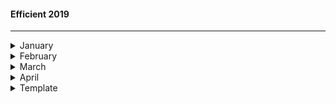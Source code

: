 #### Efficient 2019
---
<details><summary>January</summary>
  <ol>
    <li>SOLID ~ https://www.hashbangcode.com/article/solid-principles-php</li>
    <li>https HOW ~ https://howhttps.works/</li>
    <li>HTTPS DEV REACT ~ https://facebook.github.io/create-react-app/docs/using-https-in-development</li>
    <li>CSR  ~ https://helpdesk.ssls.com/hc/en-us/articles/115001608932-How-to-generate-a-CSR-code-on-Node-js</li>
    <li>React-router ~ https://reacttraining.com/react-router/web/api/Redirect/exact-bool</li>
    <li>WebEmoji ~ https://emojipedia.org/search/?q=heart</li>
    <li>Node package, create-symlink ~ like symbolic link</li>
    <li>Node package, debug ~ a debug tool for node, to use it DEBUG=* </li>
    <li>Edge(compiler) ~ https://github.com/tjanczuk/edge</li>
    <li>PHP ~ Noop </li>
    <li>PHP ~ Late static binding </li>
    <li>Abstract syntax Tree</li>
    <li>Babel ~ https://www.youtube.com/watch?v=C2PDAGCrk_g</li>
    <li>toFixed(n) ~ http://blog.blakesimpson.co.uk/read/61-fix-0-1-0-2-0-300000004-in-javascript , https://developer.mozilla.org/en-US/docs/Web/JavaScript/Reference/Global_Objects/Number/toFixed</li>
  </ol>
  <br />
  <b>TLDR</b>
  <br />
  <ol>
    <li>JWT ~ https://github.com/AntonioErdeljac/passport-tutorial</li>
    <li>CERT ~ https://knowledge.digicert.com/solution/SO17751.html</li>
    <li>TLMB ~ https://www.youtube.com/watch?v=mDotS5BDqRM</li>
    <li>hyyan ~ https://github.com/hyyan/jaguar</li>
    <li>Symfony ~ https://symfony.com/doc/current/index.html#gsc.tab=0</li>
    <li>Embedded JS with params ~ https://www.gun.io/blog/pass-arguments-to-embedded-javascript-tutorial-example</li>
    <li>Docker ~ http://blog.adnansiddiqi.me/getting-started-with-docker/</li>
    <li>Zurb ~ https://github.com/zurb/foundation-emails</li>
    <li>Immutable ~ https://facebook.github.io/immutable-js/</li>
    <li>WPPlugin from scratch ~ (one)[https://www.youtube.com/watch?v=StmVf5sXGlA&index=41&list=PLT9miexWCpPUQkQwL-COHmo0Jd0qxLjTn]</li>
    <li>WPPlugin from scratch ~ (two)[https://www.youtube.com/watch?v=sjK40CGy6ic] </li>
    <li>TDD JS ~ https://github.com/dwyl/learn-tdd</li>
    <li>DesignPattern ~ https://github.com/kamranahmedse/design-patterns-for-humans </li>
    
    <li>Laravel Socialite ~ https://laravel.com/docs/5.7/socialite#routing </li>
    <li>MOngod ~ https://docs.mongodb.com/manual/reference/connection-string/ </li>
    <li>Create Self signed in nodejs openssl req ```-new -x509 -key iris.xxx.key -out iris.xxx.cert -days 3650 -subj /CN=iris.xxx ~ https://www.kevinleary.net/self-signed-trusted-certificates-node-js-express-js/```</li>
    <li>REACT Datatable ~ https://react-table.js.org/#/story/simple-table</li>
    <li>gtd ~ https://hamberg.no/gtd/ </li>
    <li>https://github.com/firebase/functions-samples</li>
    <li>umask ubuntu file rule</li>
    <li>spa ~ https://github.com/liferay/senna.js</li>
    <li>DAO ~ https://www.tutorialspoint.com/design_pattern/data_access_object_pattern.htm</li>
  </ol>
</details>

<details><summary>February</summary>
  <ol>
    <li> Autoload ~ https://arunmichaeldsouza.com/blog/aliasing-module-paths-in-node-js </li>
    <li> Datatable ~ https://datatables.net/examples/server_side/simple.html</li>
    <li> PHPFound ~ https://github.com/delight-im/PHP-Foundation </li>
    <li> Remount ~ https://github.com/rstacruz/remount</li>
    <li> JIGSAW ~ https://github.com/tightenco/jigsaw</li>
    <li> MyChainCert ~ https://whatsmychaincert.com/</li>
    <li> NPM Versioning ~ https://www.npmjs.com/package/semver</li>
    <li> NPM package cli, npm publish, npm link/unlink, outdate, update </li>
    <li> NPM Scripts ~ </li>
    <li> CLEAN CODE JS ~ https://github.com/ryanmcdermott/clean-code-javascript?fbclid=IwAR3fSeyd-kFgoC318RIHnQ0kZhEFfMJlE3pyNFyIvpmzzK9M_t8p-VRkW88</li>
    <li>Refactoring Catalog ~ https://refactoring.com/catalog/</li>
    <li>Pure Functions ~ https://blog.bitsrc.io/understanding-javascript-mutation-and-pure-functions-7231cc2180d3</li>
    <li>Porfolio Peg ~ http://irvingv8.github.io/resume</li>
    <li>Null Object Pattern ~ https://www.sitepoint.com/the-null-object-pattern-polymorphism-in-domain-models/</li>
    <li>Anti Curraption Pattern ~ https://docs.microsoft.com/en-us/azure/architecture/patterns/anti-corruption-layer</li>
   <li>*Create Bridge Docker*<pre> docker network create \
 --ip-range=192.168.13.0/24 \
  --driver=bridge \
  --subnet=192.168.13.1/16 \
  --ip-range=192.168.13.0/24 \
  --gateway=192.168.13.254 \
  docker-bridge-local
3eda43486bebaf56430d68aa1aba75c510dd488f5376bd2ccbc198771d428519</pre></li>
   <li>Refactoring Guru ~ https://refactoring.guru/design-patterns/adapter/typescript/example?fbclid=IwAR0y6vlGe9BQeDyTZhInfGdUbr2lOe7bDl9fsJsuF2x-tfctLBEOqizCAas#lang-features</li>
   <li> WordPress Custom ~ https://www.taniarascia.com/developing-a-wordpress-theme-from-scratch/</li>
    <li>chip8 ~ https://github.com/taniarascia/chip8</li>
    <li>Admire1 ~ https://www.taniarascia.com/</li>
    <li>Jekyll ~ https://jekyllrb.com/</li>
  <li>Check used Ports in Windows ~ >netstat -a -b</li>
    <li>Luxon MomentJS Alternative ~ https://moment.github.io/luxon/</li>
    <li>W3cj ~ https://github.com/w3cj</li>
    <li>Cascade Laravel BluePrint ~ https://medium.com/@rafael_franca/laravel-tip-cascading-on-update-in-migration-2100af33081</li>
    <li>TDD ~ https://medium.com/javascript-scene/mocking-is-a-code-smell-944a70c90a6a</li>
   </ol>
</details>
 
 
 <details><summary>March</summary>
  <ol>
    <li>Ergonomics ~ the study of people's efficiency in their working environment</li>
    <li>Deploy AdonisJS ~ https://slynova.io/deploy-your-adonis-website/</li>
    <li>Monolithic ~ 
    <pre>
      1.
formed of a single large block of stone.
2.
(of an organization or system) large, powerful, and intractably indivisible and uniform.
"rejecting any move toward a monolithic European superstate"
synonyms:	inflexible, rigid, unbending, unchanging, intractable, immovable, impenetrable, fossilized, hidebound; More
     </pre></li>
     <li>AdonisJS Crash Course ~ https://coursetro.com/posts/code/170/Adonis-4-Tutorial---Learn-Adonis-4-in-this-Crash-Course</li>
    <li>Adonis Article 1 ~ https://hackernoon.com/my-takeaways-from-building-a-job-board-with-adonisjs-4-f4071d98a929</li>
     <li> #1 MailTrap Tuts ~ https://www.youtube.com/watch?v=w0ho0RQAIUc&index=4&list=PLylMDDjFIp1AWwiNXjBVahNXYCGjkq-Eh</li>
      <li> #2 Mailable ~ https://laravel.com/docs/5.8/mail#writing-mailables</li>
      <li> #3 MailTrap Account ~ https://mailtrap.io/inboxes/558225/settings</li>
    <li>1 AdonisJS Mail Example ~ https://github.com/ammezie/complete-adonis-auth</li>
    <li>2 AdonisJS Mail Example ~ https://www.youtube.com/watch?v=bI49nqFrm6o&list=PL9gT3zlT0C1NgCLkyMf-EL9anST6Tl6xW</li>
     <li>3 AdonisJS SPA + VueJS ~ https://dev.to/mzanggl/build-fullstack-javascript-apps-with-adonis-and-vue-3edc</li>
    <li>Change all Mongodb ~ https://docs.mongodb.com/manual/reference/operator/update/pull/</li>
    <li>Terms [Future Proof, Interface-Implement Pairs, HigherOrder Functions, ]</li>
    <li>Canvas #1 ~ https://github.com/raphamorim/awesome-canvas#examples
<pre>
https://codepen.io/createjs/pen/YdKVXP
http://blog.createjs.com/new-plugins-in-tweenjs/
https://www.createjs.com/easeljs
http://pixijs.download/release/docs/PIXI.DisplayObject.html
http://ocanvas.org/
http://paperjs.org/tutorials/getting-started/working-with-paper-js/
https://konvajs.org/docs/shapes/Image.html
https://codepen.io/createjs/pen/YdKVXP
</pre></li>
    <li>Export DB ~ mongorestore --db Helium Helium/ --drop</li>
     <li>INPUT FORMAT ~ https://nosir.github.io/cleave.js/</li>
    <li>Big O Complexity ~ https://rob-bell.net/2009/06/a-beginners-guide-to-big-o-notation/</li>
    <li>Binary Sort</li>
    <li>Refactoring By Martin Fowler ~ https://martinfowler.com/books/refactoring.html</>
     <li>Datatables in Node ~ https://github.com/deepikagunda/datatables</li>
  <li>DataTables WITH FIREBASE ~ https://stackoverflow.com/questions/26700924/query-based-on-multiple-where-clauses-in-firebase</li>
     <li>adonis validation ~ https://indicative.adonisjs.com/docs/normalizeemail</li>
  <li> lavaChars ~  http://lavacharts.com/?fbclid=IwAR238KHc0Gc1Dm40yUrHGLlL-QjfiQtcTbfFrvzxQ-6z0gnOGEJWeJxrJjg#quickstart-chart</li>
  <li> Migration Points ~ https://youtu.be/2AJZuQ6rgKM</li>
  <li> Chinese Lang ~ https://youtu.be/duAdqhEQ6KU</li>
     </ol>
</details>


<details><summary>April</summary>
  <ol>
   <li>Formik and Yup for react Forms</li>
    <li>OOP - Basice with JS Example ~ https://www.youtube.com/watch?v=pTB0EiLXUC8</li>
    <li>Inspiring thoughts ~ https://www.youtube.com/watch?v=e8QY0NDWqzk</li>
    <li>Cool library in PHP ~ https://tutorialzine.com/2013/02/24-cool-php-libraries-you-should-know-about</li>
    <li>Image upload ~ https://www.jquery-az.com/bootstrap-jquery-image-upload-preview-plug-in/</li>
  </ol>
 </details>
 
 
 <details><summary>Template</summary>
  <ol>
   <li>One topic</li>
  </ol>
 </details>
    


